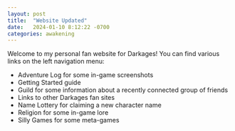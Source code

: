 ```yaml
---
layout: post
title:  "Website Updated"
date:   2024-01-10 8:12:22 -0700
categories: awakening
---
```


Welcome to my personal fan website for Darkages! You can find various links on the left navigation menu:

- Adventure Log for some in-game screenshots
- Getting Started guide
- Guild for some information about a recently connected group of friends
- Links to other Darkages fan sites
- Name Lottery for claiming a new character name
- Religion for some in-game lore
- Silly Games for some meta-games
